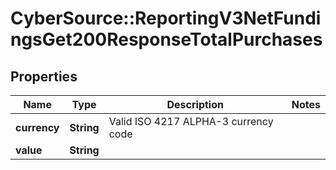 # CyberSource::ReportingV3NetFundingsGet200ResponseTotalPurchases

## Properties
Name | Type | Description | Notes
------------ | ------------- | ------------- | -------------
**currency** | **String** | Valid ISO 4217 ALPHA-3 currency code | 
**value** | **String** |  | 


